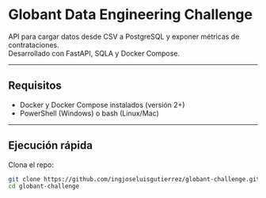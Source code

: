 # Globant Data Engineering Challenge

API para cargar datos desde CSV a PostgreSQL y exponer métricas de contrataciones.  
Desarrollado con FastAPI, SQLA y Docker Compose.

---

## Requisitos

- Docker y Docker Compose instalados (versión 2+)
- PowerShell (Windows) o bash (Linux/Mac)

---

## Ejecución rápida

Clona el repo:

```bash
git clone https://github.com/ingjoseluisgutierrez/globant-challenge.git
cd globant-challenge
